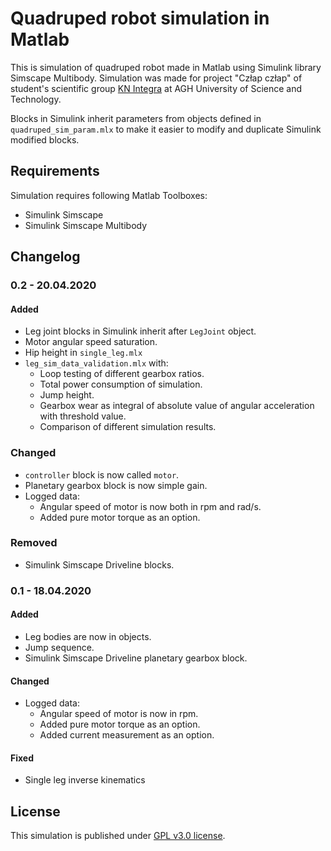 # Quadruped robot simulation in Matlab

This is simulation of quadruped robot made in Matlab using Simulink library Simscape Multibody.
Simulation was made for project "Człap człap" of student's scientific group [KN Integra](http://www.integra.agh.edu.pl/)
at AGH University of Science and Technology.

Blocks in Simulink inherit parameters from objects defined in `quadruped_sim_param.mlx` to make
it easier to modify and duplicate Simulink modified blocks.


## Requirements

Simulation requires following Matlab Toolboxes:
- Simulink Simscape
- Simulink Simscape Multibody

## Changelog

### 0.2 - 20.04.2020
#### Added
- Leg joint blocks in Simulink inherit after `LegJoint` object.
- Motor angular speed saturation.
- Hip height in `single_leg.mlx`
- `leg_sim_data_validation.mlx` with:
  - Loop testing of different gearbox ratios.
  - Total power consumption of simulation.
  - Jump height.
  - Gearbox wear as integral of absolute value of angular acceleration with threshold value.
  - Comparison of different simulation results.

### Changed
- `controller` block is now called `motor`.
- Planetary gearbox block is now simple gain.
- Logged data:
  - Angular speed of motor is now both in rpm and rad/s.
  - Added pure motor torque as an option.

### Removed
- Simulink Simscape Driveline blocks.


### 0.1 - 18.04.2020
#### Added
- Leg bodies are now in objects.
- Jump sequence.
- Simulink Simscape Driveline planetary gearbox block.

#### Changed
- Logged data:
  - Angular speed of motor is now in rpm.
  - Added pure motor torque as an option.
  - Added current measurement as an option.
#### Fixed
- Single leg inverse kinematics


## License

This simulation is published under [GPL v3.0 license](https://github.com/Kotochleb/Quadruped-simulation/blob/master/LICENSE).
